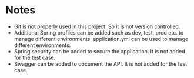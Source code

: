 # Notes
- Git is not properly used in this project. So it is not version controlled.
- Additional Spring profiles can be added such as dev, test, prod etc. to manage different environments. application.yml can be used to manage different environments.
- Spring security can be added to secure the application. It is not added for the test case.
- Swagger can be added to document the API. It is not added for the test case.